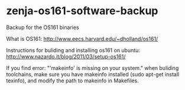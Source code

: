 zenja-os161-software-backup
===========================

Backup for the OS161 binaries

What is OS161:
http://www.eecs.harvard.edu/~dholland/os161/

Instructions for buliding and installing os161 on ubuntu:
http://www.nazardo.it/blog/2011/03/setup-os161/

If you find error: "'makeinfo' is missing on your system." when buliding toolchains, 
make sure you have makeinfo installed (sudo apt-get install texinfo), 
and modify the path to makeinfo in Makefiles.
